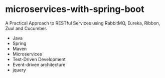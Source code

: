 # microservices-with-spring-boot

A Practical Approach to RESTful Services using RabbitMQ, Eureka,
Ribbon, Zuul and Cucumber.

- Java
- Spring
- Maven
- Microservices
- Test-Driven Development
- Event-driven architecture
- jquery